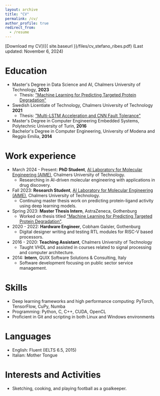 ```yaml
---
layout: archive
title: "CV"
permalink: /cv/
author_profile: true
redirect_from:
  - /resume
---
```


[Download my CV]({{ site.baseurl }}/files/cv_stefano_ribes.pdf) (Last updated: November 6, 2024)

Education
======
- Master's Degree in Data Science and AI, Chalmers University of Technology, **2023**
  - Thesis: ["Machine Learning for Predicting Targeted Protein Degradation"](https://github.com/ribesstefano/ml-for-protacs)
- Swedish Licentiate of Technology, Chalmers University of Technology **2021**
  - Thesis: ["Multi-LSTM Acceleration and CNN Fault Tolerance"](https://research.chalmers.se/publication/522996/file/522996_Fulltext.pdf)
- Master's Degree in Computer Engineering Embedded Systems, Polytechnic University of Turin, **2016**
- Bachelor's Degree in Computer Engineering, University of Modena and Reggio Emilia,  **2014**

Work experience
======
- March 2024 - Present: **PhD Student**, [AI Laboratory for Molecular Engineering (AIME)](https://ailab.bio), Chalmers University of Technology.
  - Researching in AI-driven molecular engineering with applications in drug discovery.
- Fall 2023: **Research Student**, [AI Laboratory for Molecular Engineering (AIME)](https://ailab.bio), Chalmers University of Technology.
  - Continuing master thesis work on predicting protein-ligand activity using deep learning models.
- Spring 2023: **Master Thesis Intern**, AstraZeneca, Gothenburg
  - Worked on thesis titled ["Machine Learning for Predicting Targeted Protein Degradation"](https://github.com/ribesstefano/ml-for-protacs).
- 2020 - 2022: **Hardware Engineer**, Cobham Gaisler, Gothenburg
  - Digital designer writing and testing RTL modules for RISC-V based processors.
- 2016 - 2020: **Teaching Assistant**, Chalmers University of Technology
  - Taught VHDL and assisted in courses related to signal processing and computer architecture.
- 2014: **Intern**, QUIX Software Solutions & Consulting, Italy
  - Software development focusing on public sector service management.

Skills
======
- Deep learning frameworks and high performance computing: PyTorch, TensorFlow, CuPy, Numba
- Programming: Python, C, C++, CUDA, OpenCL
- Proficient in Git and scripting in both Linux and Windows environments

<!-- Publications
======
  - "Mapping Multiple LSTM models on FPGAs", Int'l Conf. on Field-Programmable Technology (FPT), December 2020.
  - "De-RISC: A Complete RISC-V Based Space-Grade Platform", DATE 2022. -->

Languages
======
- English: Fluent (IELTS 6.5, 2015)
- Italian: Mother Tongue

Interests and Activities
======
- Sketching, cooking, and playing football as a goalkeeper.
